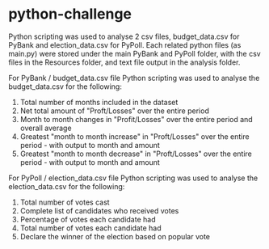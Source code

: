 # python-challenge

Python scripting was used to analyse 2 csv files, budget_data.csv for PyBank and election_data.csv for PyPoll. Each related python files (as main.py) were stored under the main PyBank and PyPoll folder, with the csv files in the Resources folder, and text file output in the analysis folder. 

For PyBank / budget_data.csv file
Python scripting was used to analyse the budget_data.csv for the following:
1. Total number of months included in the dataset
2. Net total amount of "Proft/Losses" over the entire period
3. Month to month changes in "Profit/Losses" over the entire period and overall average
4. Greatest "month to month increase" in "Proft/Losses" over the entire period - with output to month and amount
5. Greatest "month to month decrease" in "Proft/Losses" over the entire period - with output to month and amount

For PyPoll / election_data.csv file
Python scripting was used to analyse the election_data.csv for the following:
1. Total number of votes cast
2. Complete list of candidates who received votes
3. Percentage of votes each candidate had
4. Total number of votes each candidate had
5. Declare the winner of the election based on popular vote
